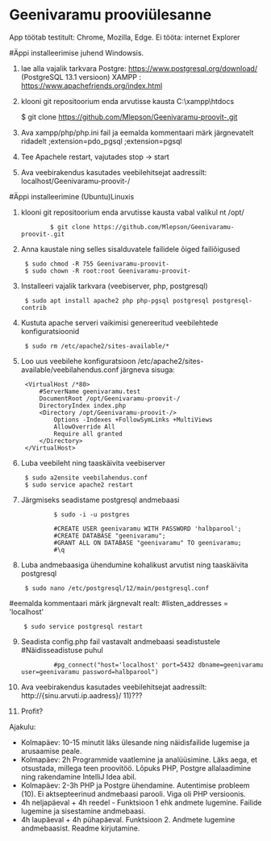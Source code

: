 # Geenivaramu prooviülesanne
App töötab testitult: Chrome, Mozilla, Edge. 
Ei tööta: internet Explorer


#Äppi installeerimise juhend Windowsis.

1) lae alla vajalik tarkvara 
Postgre: https://www.postgresql.org/download/  (PostgreSQL 13.1 versioon)
XAMPP : https://www.apachefriends.org/index.html
2) klooni git repositoorium enda arvutisse kausta C:\xampp\htdocs

      $ git clone https://github.com/Mlepson/Geenivaramu-proovit-.git
     
3) Ava xampp/php/php.ini fail ja eemalda kommentaari märk järgnevatelt ridadelt
;extension=pdo_pgsql
;extension=pgsql
4) Tee Apachele restart, vajutades stop -> start
5) Ava veebirakendus kasutades veebilehitsejat  aadressilt: localhost/Geenivaramu-proovit-/


#Äppi installeerimine (Ubuntu)Linuxis

1) klooni git repositoorium enda arvutisse kausta vabal valikul nt /opt/

               $ git clone https://github.com/Mlepson/Geenivaramu-proovit-.git
2) Anna kaustale ning selles sisalduvatele failidele õiged failiõigused

        $ sudo chmod -R 755 Geenivaramu-proovit-
        $ sudo chown -R root:root Geenivaramu-proovit-
3) Installeeri vajalik tarkvara (veebiserver, php, postgresql)

        $ sudo apt install apache2 php php-pgsql postgresql postgresql-contrib
4) Kustuta apache serveri vaikimisi genereeritud veebilehtede konfiguratsioonid

        $ sudo rm /etc/apache2/sites-available/*
5) Loo uus veebilehe konfiguratsioon /etc/apache2/sites-available/veebilahendus.conf järgneva sisuga:

        <VirtualHost /*80>
            #ServerName geenivaramu.test 
            DocumentRoot /opt/Geenivaramu-proovit-/
            DirectoryIndex index.php
            <Directory /opt/Geenivaramu-proovit-/>
                Options -Indexes +FollowSymLinks +MultiViews
                AllowOverride All
                Require all granted
            </Directory>
        </VirtualHost>

6) Luba veebileht ning taaskäivita veebiserver

        $ sudo a2ensite veebilahendus.conf
        $ sudo service apache2 restart
7) Järgmiseks seadistame postgresql andmebaasi

                $ sudo -i -u postgres

                #CREATE USER geenivaramu WITH PASSWORD 'halbparool';
                #CREATE DATABASE "geenivaramu";
                #GRANT ALL ON DATABASE "geenivaramu" TO geenivaramu;
                #\q
8) Luba andmebaasiga ühendumine kohalikust arvutist ning taaskäivita postgresql

        $ sudo nano /etc/postgresql/12/main/postgresql.conf
#eemalda kommentaari märk järgnevalt realt:
#listen_addresses = 'localhost'

        $ sudo service postgresql restart
9) Seadista config.php fail vastavalt andmebaasi seadistustele
#Näidisseadistuse puhul

                #pg_connect("host='localhost' port=5432 dbname=geenivaramu user=geenivaramu password=halbparool")
10) Ava veebirakendus kasutades veebilehitsejat  aadressilt: http://{sinu.arvuti.ip.aadress}/
11)???
12) Profit?


Ajakulu:
-  Kolmapäev: 10-15 minutit läks ülesande ning näidisfailide lugemise ja arusaamise peale.
- Kolmapäev: 2h Programmide vaatlemine ja analüüsimine. Läks aega, et otsustada, millega teen proovitöö. Lõpuks PHP, Postgre allalaadimine ning rakendamine IntelliJ Idea abil. 
- Kolmapäev: 2-3h PHP ja Postgre ühendamine. Autentimise probleem (10). Ei aktsepteerinud andmebaasi parooli. Viga oli PHP versioonis. 
- 4h neljapäeval + 4h reedel - Funktsioon 1 ehk andmete lugemine. Failide lugemine ja sisestamine andmebaasi. 
- 4h laupäeval + 4h pühapäeval. Funktsioon 2. Andmete lugemine andmebaasist. Readme kirjutamine. 




